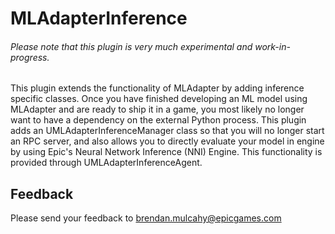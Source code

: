 # MLAdapterInference
###### Please note that this plugin is very much experimental and work-in-progress.

This plugin extends the functionality of MLAdapter by adding inference specific classes. Once you have finished developing an ML model using MLAdapter and are ready to ship it in a game, you most likely no longer want to have a dependency on the external Python process. This plugin adds an UMLAdapterInferenceManager class so that you will no longer start an RPC server, and also allows you to directly evaluate your model in engine by using Epic's Neural Network Inference (NNI) Engine. This functionality is provided through UMLAdapterInferenceAgent.

## Feedback
Please send your feedback to brendan.mulcahy@epicgames.com